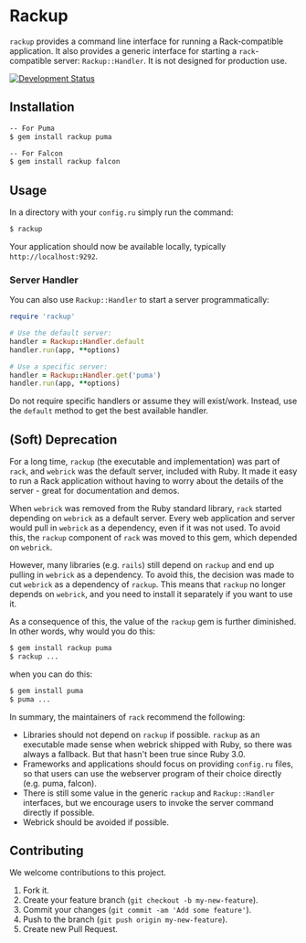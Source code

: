 # Rackup

`rackup` provides a command line interface for running a Rack-compatible application. It also provides a generic interface for starting a `rack`-compatible server: `Rackup::Handler`. It is not designed for production use.

[![Development Status](https://github.com/rack/rackup/workflows/Test/badge.svg)](https://github.com/rack/rackup/actions?workflow=Test)

## Installation

``` bash
-- For Puma
$ gem install rackup puma

-- For Falcon
$ gem install rackup falcon
```

## Usage

In a directory with your `config.ru` simply run the command:

``` bash
$ rackup
```

Your application should now be available locally, typically `http://localhost:9292`.

### Server Handler

You can also use `Rackup::Handler` to start a server programmatically:

``` ruby
require 'rackup'

# Use the default server:
handler = Rackup::Handler.default
handler.run(app, **options)

# Use a specific server:
handler = Rackup::Handler.get('puma')
handler.run(app, **options)
```

Do not require specific handlers or assume they will exist/work. Instead, use the `default` method to get the best available handler.

## (Soft) Deprecation

For a long time, `rackup` (the executable and implementation) was part of `rack`, and `webrick` was the default server, included with Ruby. It made it easy to run a Rack application without having to worry about the details of the server - great for documentation and demos.

When `webrick` was removed from the Ruby standard library, `rack` started depending on `webrick` as a default server. Every web application and server would pull in `webrick` as a dependency, even if it was not used. To avoid this, the `rackup` component of `rack` was moved to this gem, which depended on `webrick`.

However, many libraries (e.g. `rails`) still depend on `rackup` and end up pulling in `webrick` as a dependency. To avoid this, the decision was made to cut `webrick` as a dependency of `rackup`. This means that `rackup` no longer depends on `webrick`, and you need to install it separately if you want to use it.

As a consequence of this, the value of the `rackup` gem is further diminished. In other words, why would you do this:

``` bash
$ gem install rackup puma
$ rackup ...
```

when you can do this:

``` bash
$ gem install puma
$ puma ...
```

In summary, the maintainers of `rack` recommend the following:

  - Libraries should not depend on `rackup` if possible. `rackup` as an executable made sense when webrick shipped with Ruby, so there was always a fallback. But that hasn't been true since Ruby 3.0.
  - Frameworks and applications should focus on providing `config.ru` files, so that users can use the webserver program of their choice directly (e.g. puma, falcon).
  - There is still some value in the generic `rackup` and `Rackup::Handler` interfaces, but we encourage users to invoke the server command directly if possible.
  - Webrick should be avoided if possible.

## Contributing

We welcome contributions to this project.

1.  Fork it.
2.  Create your feature branch (`git checkout -b my-new-feature`).
3.  Commit your changes (`git commit -am 'Add some feature'`).
4.  Push to the branch (`git push origin my-new-feature`).
5.  Create new Pull Request.
